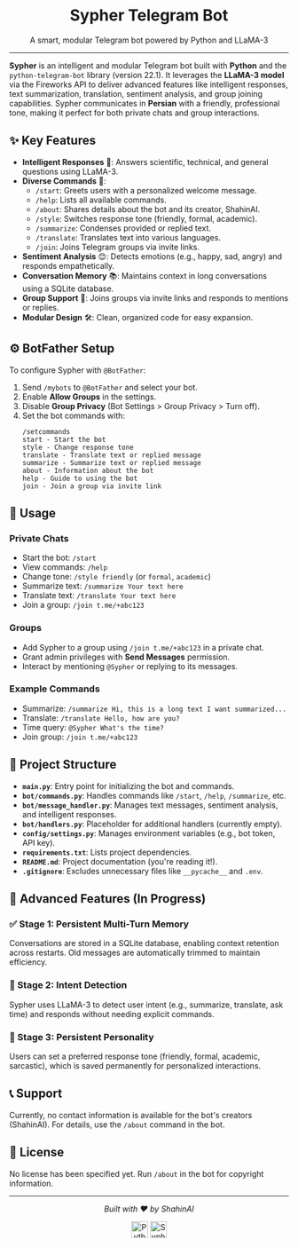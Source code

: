 <div align="center">
  <h1>Sypher Telegram Bot</h1>
  <p>A smart, modular Telegram bot powered by Python and LLaMA-3</p>
</div>

---

**Sypher** is an intelligent and modular Telegram bot built with **Python** and the `python-telegram-bot` library (version 22.1). It leverages the **LLaMA-3 model** via the Fireworks API to deliver advanced features like intelligent responses, text summarization, translation, sentiment analysis, and group joining capabilities. Sypher communicates in **Persian** with a friendly, professional tone, making it perfect for both private chats and group interactions.

## ✨ Key Features

- **Intelligent Responses** 🧠: Answers scientific, technical, and general questions using LLaMA-3.
- **Diverse Commands** 📜:
  - `/start`: Greets users with a personalized welcome message.
  - `/help`: Lists all available commands.
  - `/about`: Shares details about the bot and its creator, ShahinAI.
  - `/style`: Switches response tone (friendly, formal, academic).
  - `/summarize`: Condenses provided or replied text.
  - `/translate`: Translates text into various languages.
  - `/join`: Joins Telegram groups via invite links.
- **Sentiment Analysis** 😊: Detects emotions (e.g., happy, sad, angry) and responds empathetically.
- **Conversation Memory** 📚: Maintains context in long conversations using a SQLite database.
- **Group Support** 👥: Joins groups via invite links and responds to mentions or replies.
- **Modular Design** 🛠️: Clean, organized code for easy expansion.

## ⚙️ BotFather Setup

To configure Sypher with `@BotFather`:

1. Send `/mybots` to `@BotFather` and select your bot.
2. Enable **Allow Groups** in the settings.
3. Disable **Group Privacy** (Bot Settings > Group Privacy > Turn off).
4. Set the bot commands with:
   ```plaintext
   /setcommands
   start - Start the bot
   style - Change response tone
   translate - Translate text or replied message
   summarize - Summarize text or replied message
   about - Information about the bot
   help - Guide to using the bot
   join - Join a group via invite link
   ```

## 🚀 Usage

### Private Chats
- Start the bot: `/start`
- View commands: `/help`
- Change tone: `/style friendly` (or `formal`, `academic`)
- Summarize text: `/summarize Your text here`
- Translate text: `/translate Your text here`
- Join a group: `/join t.me/+abc123`

### Groups
- Add Sypher to a group using `/join t.me/+abc123` in a private chat.
- Grant admin privileges with **Send Messages** permission.
- Interact by mentioning `@Sypher` or replying to its messages.

### Example Commands
- Summarize: `/summarize Hi, this is a long text I want summarized...`
- Translate: `/translate Hello, how are you?`
- Time query: `@Sypher What's the time?`
- Join group: `/join t.me/+abc123`

## 📂 Project Structure

- **`main.py`**: Entry point for initializing the bot and commands.
- **`bot/commands.py`**: Handles commands like `/start`, `/help`, `/summarize`, etc.
- **`bot/message_handler.py`**: Manages text messages, sentiment analysis, and intelligent responses.
- **`bot/handlers.py`**: Placeholder for additional handlers (currently empty).
- **`config/settings.py`**: Manages environment variables (e.g., bot token, API key).
- **`requirements.txt`**: Lists project dependencies.
- **`README.md`**: Project documentation (you're reading it!).
- **`.gitignore`**: Excludes unnecessary files like `__pycache__` and `.env`.

## 🌟 Advanced Features (In Progress)

### ✅ Stage 1: Persistent Multi-Turn Memory
Conversations are stored in a SQLite database, enabling context retention across restarts. Old messages are automatically trimmed to maintain efficiency.

### 🎯 Stage 2: Intent Detection
Sypher uses LLaMA-3 to detect user intent (e.g., summarize, translate, ask time) and responds without needing explicit commands.

### 🧠 Stage 3: Persistent Personality
Users can set a preferred response tone (friendly, formal, academic, sarcastic), which is saved permanently for personalized interactions.

## 📞 Support
Currently, no contact information is available for the bot's creators (ShahinAI). For details, use the `/about` command in the bot.

## 📜 License
No license has been specified yet. Run `/about` in the bot for copyright information.

---

<div align="center">
  <p><em>Built with ❤️ by ShahinAI</em></p>
  <img src="https://img.icons8.com/?size=50&id=108792&format=png&color=000000" alt="Python Logo" width="30"/>
  <img src=D:\TelegramBot\img\shahinai.png alt="Sypher Logo" width="30"/>
</div>